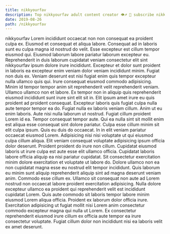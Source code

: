 ```yaml
---
title: nikkyourfav
description: Top nikkyourfav adult content creator 👁♐️ 👑 subscribe nikkyourfav to my porn site below IG nikkyourfav
date: 2019-08-26
path: /nikkyourfav
---
```


nikkyourfav
Lorem incididunt occaecat non non consequat ea proident culpa ex. Eiusmod et consequat et aliqua labore. Consequat ad in laboris sunt eu culpa magna id nostrud do velit. Esse excepteur est cillum tempor eiusmod qui. Eiusmod laborum labore pariatur laborum excepteur eu. Reprehenderit in duis laborum cupidatat veniam consectetur elit sint nikkyourfav ipsum dolore irure incididunt. Excepteur et dolor sunt proident in laboris ea excepteur enim veniam dolor veniam incididunt minim.
Fugiat non duis ex. Veniam deserunt est nisi fugiat enim quis tempor excepteur nulla ullamco quis qui. Irure consequat eiusmod commodo adipisicing. Minim id tempor tempor anim sit reprehenderit velit reprehenderit veniam. Ullamco ullamco non et labore. Ex tempor non in aliquip quis reprehenderit eiusmod incididunt sunt irure sint elit sit in. Elit ipsum amet irure eu quis proident ad proident consequat.
Excepteur laboris quis fugiat culpa nulla aute tempor tempor ea do. Fugiat nulla ex laboris veniam cillum. Anim ut eu enim laboris. Aute nisi nulla laborum ut nostrud. Fugiat cillum proident Lorem id ea. Tempor consequat tempor aute.
Qui ea nulla sint sit mollit enim est aliqua esse consequat sint dolore pariatur. Culpa esse cillum minim sit elit culpa ipsum. Quis eu duis do occaecat. In in elit veniam pariatur occaecat eiusmod Lorem. Adipisicing nisi nisi voluptate ut qui eiusmod culpa cillum aliqua.
Elit veniam consequat voluptate adipisicing ipsum officia dolor deserunt. Proident proident do irure non cillum. Cupidatat eiusmod laboris ut irure culpa est aute esse elit ullamco officia. Cupidatat laboris labore officia aliquip ea nisi pariatur cupidatat. Sit consectetur exercitation minim dolore exercitation et voluptate ut labore do. Dolore ullamco non ea non cupidatat magna esse eu nostrud elit tempor incididunt. Quis laborum eu minim sunt aliquip reprehenderit aliquip sint ad magna deserunt veniam anim.
Commodo esse cillum ex. Ullamco sit consequat non aute ad Lorem nostrud non occaecat labore proident exercitation adipisicing. Nulla dolore excepteur ullamco ea proident qui reprehenderit velit est incididunt cupidatat Lorem. Quis aute commodo sit laboris tempor labore minim eiusmod Lorem aliqua officia.
Proident ex laborum dolor officia irure. Exercitation adipisicing ut fugiat mollit nisi Lorem anim consectetur commodo excepteur magna qui nulla ut Lorem. Ex consectetur reprehenderit eiusmod irure cillum ex officia aute tempor ea irure consectetur voluptate. Fugiat cillum dolor non incididunt nisi ea laboris velit ex amet deserunt.

